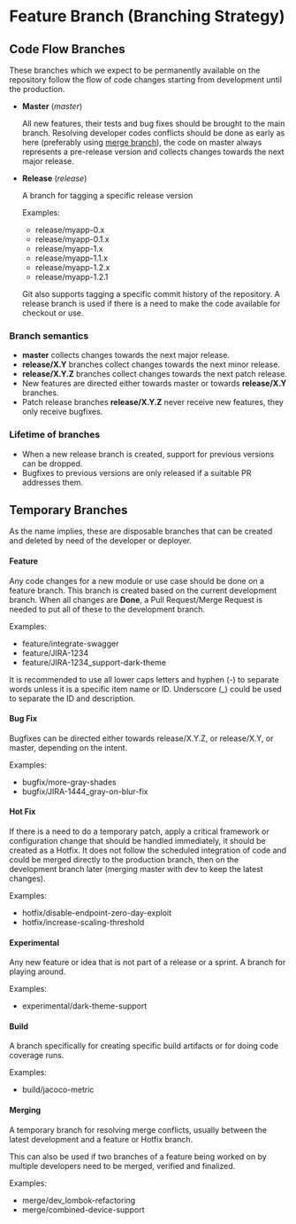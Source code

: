 # Feature Branch (Branching Strategy)

## Code Flow Branches

These branches which we expect to be permanently available on the repository follow the flow of code changes starting from development until the production.

* **Master** (*master*)

  All new features, their tests and bug fixes should be brought to the main branch. Resolving developer codes conflicts should be done as early as here (preferably using [merge branch](#merging)), the code on master always represents a pre-release version and collects changes towards the next major release.

* **Release** (*release*)

  A branch for tagging a specific release version

  Examples:
  * release/myapp-0.x
  * release/myapp-0.1.x
  * release/myapp-1.x
  * release/myapp-1.1.x
  * release/myapp-1.2.x
  * release/myapp-1.2.1

  Git also supports tagging a specific commit history of the repository. A release branch is used if there is a need to make the code available for checkout or use.

### Branch semantics
  * **master** collects changes towards the next major release.
  * **release/X.Y** branches collect changes towards the next minor release.
  * **release/X.Y.Z** branches collect changes towards the next patch release.
  * New features are directed either towards master or towards **release/X.Y** branches.
  * Patch release branches **release/X.Y.Z** never receive new features, they only receive bugfixes.

### Lifetime of branches
  * When a new release branch is created, support for previous versions can be dropped.
  * Bugfixes to previous versions are only released if a suitable PR addresses them.

## Temporary Branches

As the name implies, these are disposable branches that can be created and deleted by need of the developer or deployer.

#### **Feature**

  Any code changes for a new module or use case should be done on a feature branch. This branch is created based on the current development branch. When all changes are **Done**, a Pull Request/Merge Request is needed to put all of these to the development branch.

  Examples:
  * feature/integrate-swagger
  * feature/JIRA-1234
  * feature/JIRA-1234_support-dark-theme

It is recommended to use all lower caps letters and hyphen (-) to separate words unless it is a specific item name or ID. Underscore (_) could be used to separate the ID and description.

#### **Bug Fix**

  Bugfixes can be directed either towards release/X.Y.Z, or release/X.Y, or master, depending on the intent.

  Examples:
  * bugfix/more-gray-shades
  * bugfix/JIRA-1444_gray-on-blur-fix

#### **Hot Fix**

  If there is a need to do a temporary patch, apply a critical framework or configuration change that should be handled immediately, it should be created as a Hotfix. It does not follow the scheduled integration of code and could be merged directly to the production branch, then on the development branch later (merging master with dev to keep the latest changes).

  Examples:
  * hotfix/disable-endpoint-zero-day-exploit
  * hotfix/increase-scaling-threshold
    
#### **Experimental**

  Any new feature or idea that is not part of a release or a sprint. A branch for playing around.

  Examples:
  * experimental/dark-theme-support
    
#### **Build**

  A branch specifically for creating specific build artifacts or for doing code coverage runs.

  Examples:
  * build/jacoco-metric
  
#### **Merging**

  A temporary branch for resolving merge conflicts, usually between the latest development and a feature or Hotfix branch.
  
  This can also be used if two branches of a feature being worked on by multiple developers need to be merged, verified and finalized.

  Examples:
  * merge/dev_lombok-refactoring
  * merge/combined-device-support



